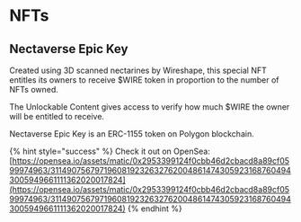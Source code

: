 # NFTs

## Nectaverse Epic Key

Created using 3D scanned nectarines by Wireshape, this special NFT entitles its owners to receive $WIRE token in proportion to the number of NFTs owned.

The Unlockable Content gives access to verify how much $WIRE the owner will be entitled to receive.

Nectaverse Epic Key is an ERC-1155 token on Polygon blockchain.

{% hint style="success" %}
Check it out on OpenSea: [https://opensea.io/assets/matic/0x2953399124f0cbb46d2cbacd8a89cf0599974963/31149075679719608192326327620048614743059231687604943005949661111362020017824](https://opensea.io/assets/matic/0x2953399124f0cbb46d2cbacd8a89cf0599974963/31149075679719608192326327620048614743059231687604943005949661111362020017824)
{% endhint %}
